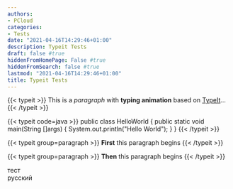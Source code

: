 ```yaml
---
authors:
- PCloud
categories:
- Tests
date: "2021-04-16T14:29:46+01:00"
description: Typeit Tests
draft: false #true
hiddenFromHomePage: False #true
hiddenFromSearch: false #true
lastmod: "2021-04-16T14:29:46+01:00"
title: Typeit Tests
---
```


<!--more-->

{{< typeit >}}
This is a *paragraph* with **typing animation** based on [TypeIt](https://typeitjs.com/)...
{{< /typeit >}}

{{< typeit code=java >}}
public class HelloWorld {
    public static void main(String []args) {
        System.out.println("Hello World");
    }
}
{{< /typeit >}}

{{< typeit group=paragraph >}}
**First** this paragraph begins
{{< /typeit >}}

{{< typeit group=paragraph >}}
**Then** this paragraph begins
{{< /typeit >}}

тест  
русский  

